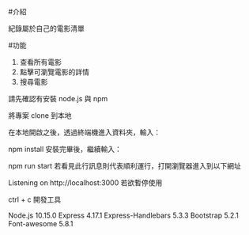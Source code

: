 
#介紹

紀錄屬於自己的電影清單

#功能

1. 查看所有電影
2. 點擊可瀏覽電影的詳情
4. 搜尋電影



請先確認有安裝 node.js 與 npm

將專案 clone 到本地

在本地開啟之後，透過終端機進入資料夾，輸入：

npm install
安裝完畢後，繼續輸入：

npm run start
若看見此行訊息則代表順利運行，打開瀏覽器進入到以下網址

Listening on http://localhost:3000
若欲暫停使用

ctrl + c
開發工具

Node.js 10.15.0
Express 4.17.1
Express-Handlebars 5.3.3
Bootstrap 5.2.1
Font-awesome 5.8.1
